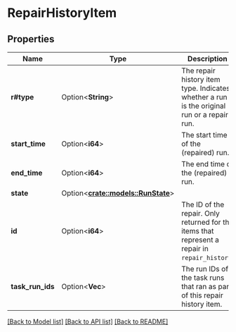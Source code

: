 # RepairHistoryItem

## Properties

Name | Type | Description | Notes
------------ | ------------- | ------------- | -------------
**r#type** | Option<**String**> | The repair history item type. Indicates whether a run is the original run or a repair run. | [optional]
**start_time** | Option<**i64**> | The start time of the (repaired) run. | [optional]
**end_time** | Option<**i64**> | The end time of the (repaired) run. | [optional]
**state** | Option<[**crate::models::RunState**](RunState.md)> |  | [optional]
**id** | Option<**i64**> | The ID of the repair. Only returned for the items that represent a repair in `repair_history`. | [optional]
**task_run_ids** | Option<**Vec<i64>**> | The run IDs of the task runs that ran as part of this repair history item. | [optional]

[[Back to Model list]](../README.md#documentation-for-models) [[Back to API list]](../README.md#documentation-for-api-endpoints) [[Back to README]](../README.md)


